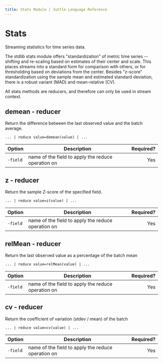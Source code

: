 ```yaml
---
title: Stats Module | Juttle Language Reference
---
```


# Stats

Streaming statistics for time series data.

The stdlib stats module offers "standardization" of metric time series --
shifting and re-scaling based on estimates of their center and scale. This
places streams into a standard form for comparison with others, or for
thresholding based on deviations from the center. Besides "z-score"
standardization using the sample mean and estimated standard deviation,
there is a robust variant (MAD) and mean-relative (CV).

All stats methods are reducers, and therefore can only be used in stream context.

## demean - reducer

Return the difference between the last observed value and the batch average.

```
... | reduce value=demean(value) | ...
```

Option    |                   Description                      | Required?
--------- | -------------------------------------------------- | ---------:
`-field`  | name of the field to apply the reduce operation on |  Yes

## z - reducer

Return the sample Z-score of the specified field.

```
... | reduce value=z(value) | ...
```

Option    |                   Description                      | Required?
--------- | -------------------------------------------------- | ---------:
`-field`  | name of the field to apply the reduce operation on |  Yes

## relMean - reducer

Return the last observed value as a percentage of the batch mean

```
... | reduce value=relMean(value) | ...
```

Option    |                   Description                      | Required?
--------- | -------------------------------------------------- | ---------:
`-field`  | name of the field to apply the reduce operation on |  Yes

## cv - reducer

Return the coefficient of variation (stdev / mean) of the batch

```
... | reduce value=cv(value) | ...
```

Option    |                   Description                      | Required?
--------- | -------------------------------------------------- | ---------:
`-field`  | name of the field to apply the reduce operation on |  Yes

